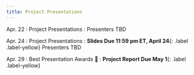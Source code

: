 ```yaml
---
title: Project Presentations
---
```


Apr. 22
: Project Presentations
  : 
  Presenters TBD

Apr. 24
: Project Presentations 
  : **Slides Due 11:59 pm ET, April 24**{: .label .label-yellow}
  Presenters TBD

Apr. 29
: Best Presentation Awards 🍨
  : **Project Report Due May 1**{: .label .label-yellow}